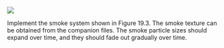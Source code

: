 [![](http://img.youtube.com/vi/38g_pAHsL4s/0.jpg)](http://www.youtube.com/watch?v=38g_pAHsL4s "Chapter 19 - Exercise 3 - Smoke Particle System")

Implement the smoke system shown in Figure 19.3. The smoke texture can be obtained from the companion files. The smoke particle sizes should
expand over time, and they should fade out gradually over time.

